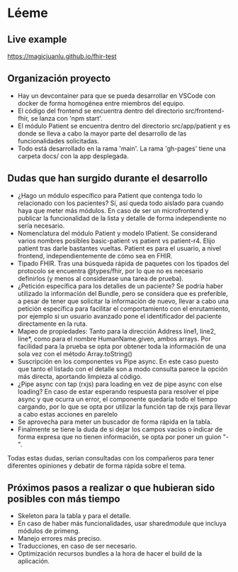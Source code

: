 # Léeme

## Live example

https://magicjuanlu.github.io/fhir-test

## Organización proyecto

- Hay un devcontainer para que se pueda desarrollar en VSCode con docker de forma homogénea entre miembros del equipo.
- El código del frontend se encuentra dentro del directorio src/frontend-fhir, se lanza con 'npm start'.
- El módulo Patient se encuentra dentro del directorio src/app/patient y es donde se lleva a cabo la mayor parte del desarrollo de las funcionalidades solicitadas.
- Todo está desarrollado en la rama 'main'. La rama 'gh-pages' tiene una carpeta docs/ con la app desplegada.

## Dudas que han surgido durante el desarrollo

- ¿Hago un módulo específico para Patient que contenga todo lo relacionado con los pacientes? Sí, así queda todo aislado para cuando haya que meter más módulos. En caso de ser un microfrontend y publicar la funcionalidad de la lista y detalle de forma independiente no sería necesario.
- Nomenclatura del módulo Patient y modelo IPatient. Se considerand varios nombres posibles basic-patient vs patient vs patient-r4. Elijo patient tras darle bastantes vueltas. Patient es para el usuario, a nivel frontend, independientemente de cómo sea en FHIR.
- Tipado FHIR. Tras una búsqueda rápida de paquetes con los tipados del protocolo se encuentra @types/fhir, por lo que no es necesario definirlos (y menos al considerase una tarea de prueba).
- ¿Petición específica para los detalles de un paciente? Se podría haber utilizado la información del Bundle, pero se considera que es preferible, a pesar de tener que solicitar la información de nuevo, llevar a cabo una petición específica para facilitar el comportamiento con el enrutamiento, por ejemplo si un usuario avanzado pone el identificador del paciente directamente en la ruta.
- Mapeo de propiedades: Tanto para la dirección Address line1, line2, line\*, como para el nombre HumanName.given, ambos arrays. Por facilidad para la prueba se opta por obtener toda la información de una sola vez con el método Array.toString()
- Suscripción en los componentes vs Pipe async. En este caso puesto que tanto el listado con el detalle son a modo consulta parece la opción más directa, aportando limpieza al código.
- ¿Pipe async con tap (rxjs) para loading en vez de pipe async con else loading? En caso de estar esperando respuesta para resolver el pipe async y que ocurra un error, el componente quedaría todo el tiempo cargando, por lo que se opta por utilizar la función tap de rxjs para llevar a cabo estas acciones en parelelo
- Se aprovecha para meter un buscador de forma rápida en la tabla.
- Finalmente se tiene la duda de si dejar los campos vacíos o indicar de forma expresa que no tienen información, se opta por poner un guion "-".

Todas estas dudas, serían consultadas con los compañeros para tener diferentes opiniones y debatir de forma rápida sobre el tema.

## Próximos pasos a realizar o que hubieran sido posibles con más tiempo

- Skeleton para la tabla y para el detalle.
- En caso de haber más funcionalidades, usar sharedmodule que incluya módulos de primeng.
- Manejo errores más preciso.
- Traducciones, en caso de ser necesario.
- Optimización recursos bundles a la hora de hacer el build de la aplicación.
